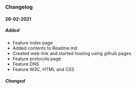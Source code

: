 ### Changelog

#### 28-02-2021

##### Added
- Feature index page
- Added contents to Readme.md
- Created web-link and started hosting using github pages
- Feature protocols page
- Feature DNS
- Feature W3C, HTML and CSS


##### Changed





